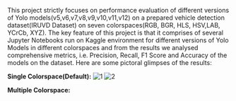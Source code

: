 This project strictly focuses on performance evaluation of different versions of Yolo models(v5,v6,v7,v8,v9,v10,v11,v12) on a prepared vehicle detection dataset(IRUVD Dataset) on seven colorspaces(RGB, BGR, HLS, HSV,LAB, YCrCb, XYZ). The key feature of this project is that it comprises of several Jupyter Notebooks run on Kaggle environment for different versions of Yolo Models in different colorspaces and from the results we analysed comprehensive metrics, i.e. Precision, Recall, F1 Score and Accuracy of the models on the dataset. Here are some pictoral glimpses of the results:

**Single Colorspace(Default):**
![1](https://github.com/user-attachments/assets/ef254070-87ba-4c18-a288-47566ec9e8c3)
![2](https://github.com/user-attachments/assets/57269f2d-59a4-44a4-933b-b324cf902f55)

**Multiple Colorspace:**
